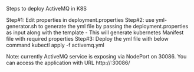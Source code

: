 Steps to deploy ActiveMQ in K8S

Step#1: Edit properties in deployment.properties
Step#2: use yml-generator.sh to generate the yml file by passing the deployment.properties as input along with the template
       - This will generate kubernetes Manifest file with required properties
Step#3: Deploy the yml file with below command
       kubectl apply -f activemq.yml

Note: currently ActiveMQ service is exposing via NodePort on 30086. You can access the application with URL http://<master-ip>:30086/

